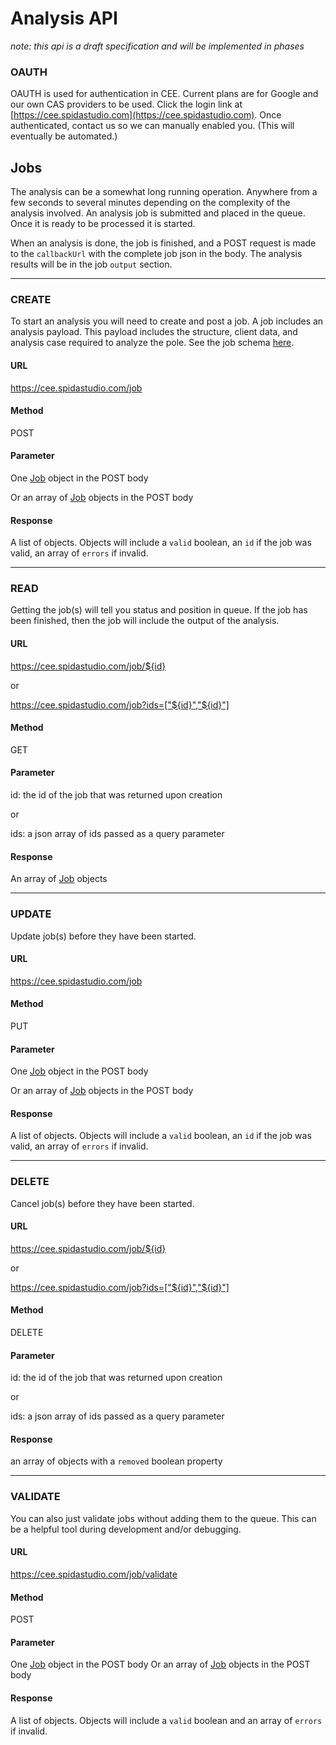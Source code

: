 Analysis API 
===========

_note: this api is a draft specification and will be implemented in phases_

### OAUTH

OAUTH is used for authentication in CEE.  Current plans are for Google and our own CAS providers to be used. Click the login link at [https://cee.spidastudio.com](https://cee.spidastudio.com). Once authenticated, contact us so we can manually enabled you.  (This will eventually be automated.)

Jobs
----

The analysis can be a somewhat long running operation.  Anywhere from a few seconds to several minutes depending on the complexity of the analysis involved. An analysis job is submitted and placed in the queue.  Once it is ready to be processed it is started.  

When an analysis is done, the job is finished, and a POST request is made to the `callbackUrl` with the complete job json in the body.  The analysis results will be in the job `output` section.


----------------------------------------------------------------------------------------------------------------------------------------------------------------


### CREATE

To start an analysis you will need to create and post a job.  A job includes an analysis payload.  This payload includes the structure, client data, and analysis case required to analyze the pole.
See the job schema [here](../../resources/schema/spidacalc/cee/job.schema).

#### URL

https://cee.spidastudio.com/job

#### Method

POST

#### Parameter

One [Job](../../resources/schema/spidacalc/cee/job.schema) object in the POST body

Or an array of [Job](../../resources/schema/spidacalc/cee/job.schema) objects in the POST body

#### Response

A list of objects.  Objects will include a `valid` boolean, an `id` if the job was valid, an array of `errors` if invalid.


----------------------------------------------------------------------------------------------------------------------------------------------------------------


### READ

Getting the job(s) will tell you status and position in queue.  If the job has been finished, then the job will include the output of the analysis.

#### URL

https://cee.spidastudio.com/job/${id}

or 

https://cee.spidastudio.com/job?ids=["${id}","${id}"]

#### Method

GET

#### Parameter

id: the id of the job that was returned upon creation

or 

ids: a json array of ids passed as a query parameter

#### Response

An array of [Job](../../resources/schema/spidacalc/cee/job.schema) objects


----------------------------------------------------------------------------------------------------------------------------------------------------------------


### UPDATE

Update job(s) before they have been started.

#### URL

https://cee.spidastudio.com/job

#### Method

PUT

#### Parameter

One [Job](../../resources/schema/spidacalc/cee/job.schema) object in the POST body

Or an array of [Job](../../resources/schema/spidacalc/cee/job.schema) objects in the POST body

#### Response

A list of objects.  Objects will include a `valid` boolean, an `id` if the job was valid, an array of `errors` if invalid.


----------------------------------------------------------------------------------------------------------------------------------------------------------------


### DELETE

Cancel job(s) before they have been started.

#### URL

https://cee.spidastudio.com/job/${id}

or 

https://cee.spidastudio.com/job?ids=["${id}","${id}"]

#### Method

DELETE

#### Parameter

id: the id of the job that was returned upon creation

or 

ids: a json array of ids passed as a query parameter

#### Response

an array of objects with a `removed` boolean property


----------------------------------------------------------------------------------------------------------------------------------------------------------------


### VALIDATE

You can also just validate jobs without adding them to the queue.  This can be a helpful tool during development and/or debugging.

#### URL

https://cee.spidastudio.com/job/validate

#### Method

POST

#### Parameter

One [Job](../../resources/schema/spidacalc/cee/job.schema) object in the POST body
Or an array of [Job](../../resources/schema/spidacalc/cee/job.schema) objects in the POST body

#### Response

A list of objects.  Objects will include a `valid` boolean and an array of `errors` if invalid.


